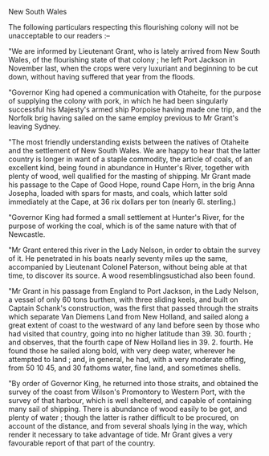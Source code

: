 New South WalesThe following particulars respecting this flourishing colony will not be unacceptable to our readers :–"We are informed by Lieutenant Grant, who is lately arrived from New South Wales, of the flourishing state of that colony ; he left Port Jackson in November last, when the crops were very luxuriant and beginning to be cut down, without having suffered that year from the floods."Governor King had opened a communication with Otaheite, for the purpose of supplying the colony with pork, in which he had been singularly successful his Majesty's armed ship Porpoise having made one trip, and the Norfolk brig having sailed on the same employ previous to Mr Grant's leaving Sydney."The most friendly understanding exists between the natives of Otaheite and the settlement of New South Wales. We are happy to hear that the latter country is longer in want of a staple commodity, the article of coals, of an excellent kind, being found in abundance in Hunter's River, together with plenty of wood, well qualified for the masting of shipping. Mr Grant made his passage to the Cape of Good Hope, round Cape Horn, in the brig Anna Josepha, loaded with spars for masts, and coals, which latter sold immediately at the Cape, at 36 rix dollars per ton (nearly 6l. sterling.)"Governor King had formed a small settlement at Hunter's River, for the purpose of working the coal, which is of the same nature with that of Newcastle."Mr Grant entered this river in the Lady Nelson, in order to obtain the survey of it. He penetrated in his boats nearly seventy miles up the same, accompanied by Lieutenant Colonel Paterson, without being able at that time, to discover its source. A wood resemblingsustichad also been found."Mr Grant in his passage from England to Port Jackson, in the Lady Nelson, a vessel of only 60 tons burthen, with three sliding keels, and built on Captain Schank's construction, was the first that passed through the straits which separate Van Diemens Land from New Holland, and sailed along a great extent of coast to the westward of any land before seen by those who had visited that country, going into no higher latitude than 39. 30. fourth ; and observes, that the fourth cape of New Holland lies in 39. 2. fourth. He found those he sailed along bold, with very deep water, wherever he attempted to land ; and, in general, he had, with a very moderate offing, from 50 10 45, and 30 fathoms water, fine land, and sometimes shells."By order of Governor King, he returned into those straits, and obtained the survey of the coast from Wilson's Promontory to Western Port, with the survey of that harbour, which is well sheltered, and capable of containing many sail of shipping. There is abundance of wood easily to be got, and plenty of water ; though the latter is rather difficult to be procured, on account of the distance, and from several shoals lying in the way, which render it necessary to take advantage of tide. Mr Grant gives a very favourable report of that part of the country.